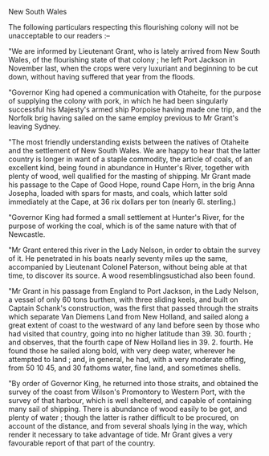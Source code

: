 New South WalesThe following particulars respecting this flourishing colony will not be unacceptable to our readers :–"We are informed by Lieutenant Grant, who is lately arrived from New South Wales, of the flourishing state of that colony ; he left Port Jackson in November last, when the crops were very luxuriant and beginning to be cut down, without having suffered that year from the floods."Governor King had opened a communication with Otaheite, for the purpose of supplying the colony with pork, in which he had been singularly successful his Majesty's armed ship Porpoise having made one trip, and the Norfolk brig having sailed on the same employ previous to Mr Grant's leaving Sydney."The most friendly understanding exists between the natives of Otaheite and the settlement of New South Wales. We are happy to hear that the latter country is longer in want of a staple commodity, the article of coals, of an excellent kind, being found in abundance in Hunter's River, together with plenty of wood, well qualified for the masting of shipping. Mr Grant made his passage to the Cape of Good Hope, round Cape Horn, in the brig Anna Josepha, loaded with spars for masts, and coals, which latter sold immediately at the Cape, at 36 rix dollars per ton (nearly 6l. sterling.)"Governor King had formed a small settlement at Hunter's River, for the purpose of working the coal, which is of the same nature with that of Newcastle."Mr Grant entered this river in the Lady Nelson, in order to obtain the survey of it. He penetrated in his boats nearly seventy miles up the same, accompanied by Lieutenant Colonel Paterson, without being able at that time, to discover its source. A wood resemblingsustichad also been found."Mr Grant in his passage from England to Port Jackson, in the Lady Nelson, a vessel of only 60 tons burthen, with three sliding keels, and built on Captain Schank's construction, was the first that passed through the straits which separate Van Diemens Land from New Holland, and sailed along a great extent of coast to the westward of any land before seen by those who had visited that country, going into no higher latitude than 39. 30. fourth ; and observes, that the fourth cape of New Holland lies in 39. 2. fourth. He found those he sailed along bold, with very deep water, wherever he attempted to land ; and, in general, he had, with a very moderate offing, from 50 10 45, and 30 fathoms water, fine land, and sometimes shells."By order of Governor King, he returned into those straits, and obtained the survey of the coast from Wilson's Promontory to Western Port, with the survey of that harbour, which is well sheltered, and capable of containing many sail of shipping. There is abundance of wood easily to be got, and plenty of water ; though the latter is rather difficult to be procured, on account of the distance, and from several shoals lying in the way, which render it necessary to take advantage of tide. Mr Grant gives a very favourable report of that part of the country.